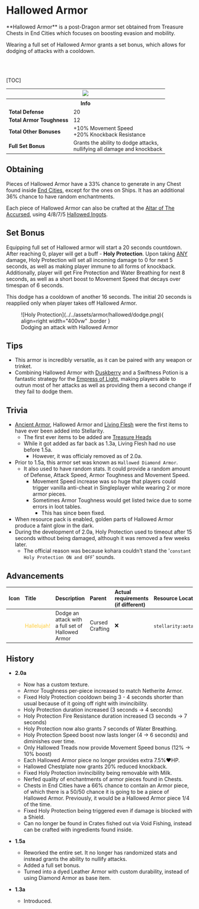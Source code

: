 # Hallowed Armor
<div class="result kohara-infobox-grid" markdown>
<div markdown class="kohara-infobox-text">
**Hallowed Armor** is a post-Dragon armor set obtained from Treasure Chests in End Cities which focuses on boosting evasion and mobility.

Wearing a full set of Hallowed Armor grants a set bonus, which allows for dodging of attacks with a cooldown.

<br><br>

[TOC]

</div>
<div class="kohara-infobox-table">
  	<table id="kohara-infobox--item">
		<tr>
			<th colspan="2" class="kohara-infobox--top-image"><img src="../../../assets/armor/hallowed/full.png" style="height: auto; image-rendering: auto;"></th>
		</tr>
		<tr>
			<th colspan="2">Info</th>
		</tr>
		<tr>
			<td><b>Total Defense</b></td>
			<td>20</td>
		</tr>
		<tr>
			<td><b>Total Armor Toughness</b></td>
			<td>12</td>
		</tr>
		<tr>
			<td><b>Total Other Bonuses</b></td>
			<td>
				+10% Movement Speed
				<br>
				+20% Knockback Resistance
			</td>
		</tr>
		<tr>
			<td><b>Full Set Bonus</b></td>
			<td>Grants the ability to dodge attacks,
			<br>
			nullifying all damage and knockback</td>
		</tr>
	</table>
</div>
</div>

## Obtaining
Pieces of Hallowed Armor have a 33% chance to generate in any Chest found inside [End Cities](../../structures/end_city.md), except for the ones on Ships. It has an additional 36% chance to have random enchantments.

Each piece of Hallowed Armor can also be crafted at the [Altar of The Accursed](../../mechanics/altar_of_the_accursed.md), using 4/8/7/5 [Hallowed Ingots](../materials/hallowed_ingot.md).

## Set Bonus
Equipping full set of Hallowed armor will start a 20 seconds countdown. After reaching 0, player will get a buff - **Holy Protection**. Upon taking <u>ANY</u> damage, Holy Protection will set all incoming damage to 0 for next 5 seconds, as well as making player immune to all forms of knockback. Additionally, player will get Fire Protection and Water Breathing for next 8 seconds, as well as a short boost to Movement Speed that decays over timespan of 6 seconds.

This dodge has a cooldown of another 16 seconds. The initial 20 seconds is reapplied only when player takes off Hallowed Armor.

<figure markdown>
  ![Holy Protection](../../assets/armor/hallowed/dodge.png){ align=right width="400vw" .border }
  <figcaption>Dodging an attack with Hallowed Armor</figcaption>
</figure>

## Tips
- This armor is incredibly versatile, as it can be paired with any weapon or trinket.
- Combining Hallowed Armor with [Duskberry](../trinkets/duskberry.md) and a Swiftness Potion is a fantastic strategy for the [Empress of Light](../../mobs/bosses/empress_of_light.md), making players able to outrun most of her attacks as well as providing them a second change if they fail to dodge them.

## Trivia
- <i class="icon-stellarity icon-stellarity-ancient-armor"></i>[Ancient Armor](ancient_armor.md), <i class="icon-stellarity icon-stellarity-hallowed-armor"></i>Hallowed Armor and <i class="icon-stellarity icon-stellarity-living-flesh"></i>[Living Flesh](../other/living_flesh.md) were the first items to have ever been added into Stellarity.
    - The first ever items to be added are [Treasure Heads](../../mechanics/treasure_heads.md)
    - While it got added as far back as 1.3a, <i class="icon-stellarity icon-stellarity-living-flesh"></i>Living Flesh had no use before 1.5a.
        - However, it was officialy removed as of 2.0a.
- Prior to 1.5a, this armor set was known as <i class="icon-minecraft icon-minecraft-diamond-chestplate"></i>`Hallowed Diamond Armor`.
    - It also used to have random stats. It could provide a random amount of Defense, Attack Speed, Armor Toughness and Movement Speed.
        - Movement Speed increase was so huge that players could trigger vanilla anti-cheat in Singleplayer while wearing 2 or more armor pieces.
        - Sometimes Armor Toughness would get listed twice due to some errors in loot tables. 
            - This has since been fixed.
- When resource pack is enabled, golden parts of Hallowed Armor produce a faint glow in the dark.
- During the development of 2.0a, Holy Protection used to timeout after 15 seconds without being damaged, although it was removed a few weeks later.
    - The official reason was because kohara couldn't stand the '`constant Holy Protection ON and OFF`' sounds.

## Advancements
| Icon | Title | Description | Parent | Actual requirements (if different) | Resource Location |
| :--- | :--- | :--- | :--- | :--- | :--- |
| <div class="adv-div"><i class="adv adv-goal"></i><i class="icon-adv icon-stellarity icon-stellarity-hallowed-armor"></i></div> | <span style="color: #FFCC38;">Hallelujah!</span> | Dodge an attack with a full set of Hallowed Armor | Cursed Crafting | :x: | `stellarity:aota/cancel_damage_hallowed_armor` |

## History
- **2.0a**
	- Now has a custom texture.
	- Armor Toughness per-piece increased to match Netherite Armor.
	- Fixed Holy Protection cooldown being 3 - 4 seconds shorter than usual because of it going off right with invincibility.
	- Holy Protection duration increased (3 seconds -> 4 seconds)
	- Holy Protection Fire Resistance duration increased (3 seconds -> 7 seconds)
	- Holy Protection now also grants 7 seconds of Water Breathing.
	- Holy Protection Speed boost now lasts longer (4 -> 6 seconds) and diminishes over time.
	- Only Hallowed Treads now provide Movement Speed bonus (12% -> 10% boost)
	- Each Hallowed Armor piece no longer provides extra 7.5%:heart:HP. 
	- Hallowed Chestplate now grants 20% reduced knockback.
	- Fixed Holy Protection invincibility being removable with <i class="icon-minecraft icon-minecraft-milk-bucket"></i>Milk.
	- Nerfed quality of enchantments of armor pieces found in Chests.
	- Chests in End Cities have a 66% chance to contain an Armor piece, of which there is a 50/50 chance it is going to be a piece of Hallowed Armor. Previously, it would be a Hallowed Armor piece 1/4 of the time.
	- Fixed Holy Protection being triggered even if damage is blocked with a Shield.
	- Can no longer be found in Crates fished out via Void Fishing, instead can be crafted with ingredients found inside.

- **1.5a**
	- Reworked the entire set. It no longer has randomized stats and instead grants the ability to nullify attacks.
	- Added a full set bonus.
	- Turned into a dyed Leather Armor with custom durability, instead of using Diamond Armor as base item.

- **1.3a**
	- Introduced.
  